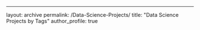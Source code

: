 ---
layout: archive
permalink: /Data-Science-Projects/
title: "Data Science Projects by Tags"
author_profile: true
